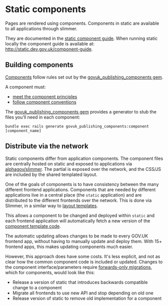 # Static components

Pages are rendered using components. Components in static are available to all applications through slimmer.

They are documented in the [static component guide](https://govuk-static.herokuapp.com/component-guide). When running static locally the component guide is available at: http://static.dev.gov.uk/component-guide.

## Building components

[Components](https://docs.publishing.service.gov.uk/manual/components.html) follow rules set out by the [govuk_publishing_components gem](https://github.com/alphagov/govuk_publishing_components).

A component must:

* [meet the component principles](https://github.com/alphagov/govuk_publishing_components/blob/master/docs/component_principles.md)
* [follow component conventions](https://github.com/alphagov/govuk_publishing_components/blob/master/docs/component_conventions.md)

The [govuk_publishing_components gem](https://github.com/alphagov/govuk_publishing_components) provides a generator to stub the files you’ll need in each component:

```
bundle exec rails generate govuk_publishing_components:component [component_name]
```

## Distribute via the network

Static components differ from application components. The component files are centrally hosted on static and exposed to applications via [alphagov/slimmer](https://github.com/alphagov/slimmer). The partial is exposed over the network, and the CSS/JS are included by the shared templated layout.

One of the goals of components is to have consistency between the many different frontend applications. Components that are needed by different applications live in a central place (the `static` application) and are distributed to the different frontends over the network. This is done via Slimmer, in a similar way to [layout templates](slimmer_templates.md).

This allows a component to be changed and deployed within `static` and each frontend application will automatically fetch a new version of the [component template code](../app/views/govuk_component).

The automatic updating allows changes to be made to every GOV.UK frontend app, without having to manually update and deploy them. With 15+ frontend apps, this makes updating components much easier.

However, this approach does have some costs. It's less explicit, and not as clear how the common component code is included or updated. Changes to the component interface/parameters require [forwards-only migrations](http://engineering.skybettingandgaming.com/2016/02/02/how-we-release-so-frequently/#forward-only-migrations), which for components, would look like this:

- Release a version of static that introduces backwards compatible change to a component
- Migrate all frontends to use new API and stop depending on old one
- Release version of static to remove old implementation for a component

